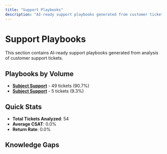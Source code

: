 ```yaml
---
title: "Support Playbooks"
description: "AI-ready support playbooks generated from customer tickets"
---
```


# Support Playbooks

This section contains AI-ready support playbooks generated from analysis of customer support tickets.

## Playbooks by Volume

- **[Subject Support](/docs/support/subject-support)** - 49 tickets (90.7%)
- **[Subject Support](/docs/support/subject-support)** - 5 tickets (9.3%)

## Quick Stats

- **Total Tickets Analyzed**: 54
- **Average CSAT**: 0.0%
- **Return Rate**: 0.0%

## Knowledge Gaps



